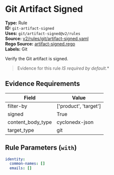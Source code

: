 # Git Artifact Signed  
**Type:** Rule  
**ID:** `git-artifact-signed`  
**Uses:** `git/artifact-signed@v2/rules`  
**Source:** [v2/rules/git/artifact-signed.yaml](https://github.com/scribe-public/sample-policies/v2/rules/git/artifact-signed.yaml)  
**Rego Source:** [artifact-signed.rego](https://github.com/scribe-public/sample-policies/v2/rules/git/artifact-signed.rego)  
**Labels:** Git  

Verify the Git artifact is signed.

> Evidence for this rule **IS* required by default.**


## Evidence Requirements  
| Field | Value |
|-------|-------|
| filter-by | ['product', 'target'] |
| signed | True |
| content_body_type | cyclonedx-json |
| target_type | git |

## Rule Parameters (`with`)  
```yaml
identity:
  common-names: []
  emails: []
```

